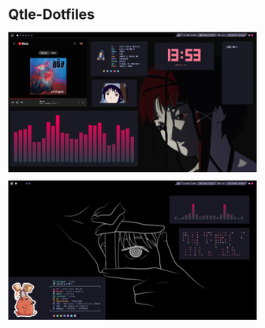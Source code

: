 # Qtle-Dotfiles

![Ejemplo de Imagen](Img/Screenshot.png)

![Ejemplo de Imagen](Img/Screenshot2.png)

